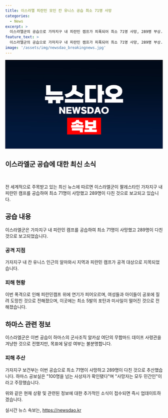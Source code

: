 ```yaml
---
title: 이스라엘 피란민 모인 칸 유니스 공습 최소 71명 사망
categories:
  - News
excerpt: >
  이스라엘군의 공습으로 가자지구 내 피란민 캠프가 피폭되어 최소 71명 사망, 289명 부상. 이스라엘군은 알마와시 등을 공습하며 난민촌을 폭격, 여성과 어린이들이 도망쳤다고 전해져. 공습이 하마스의 알카삼 여단의 무함마드 데이프 사령관을 겨냥한 것으로 밝혔으나 결과는 불분명. 가자지구 보건부는 71명 사망, 289명 부상이며 하마스는 100명 넘는 사상자 중 민간인이라 주장. 이스라엘군은 민간인 사상자 발생과 관련해 조사에 착수 중. (문자 수: 234)
feature_text: >
  이스라엘군의 공습으로 가자지구 내 피란민 캠프가 피폭되어 최소 71명 사망, 289명 부상. 이스라엘군은 알마와시 등을 공습하며 난민촌을 폭격, 여성과 어린이들이 도망쳤다고 전해져. 공습이 하마스의 알카삼 여단의 무함마드 데이프 사령관을 겨냥한 것으로 밝혔으나 결과는 불분명. 가자지구 보건부는 71명 사망, 289명 부상이며 하마스는 100명 넘는 사상자 중 민간인이라 주장. 이스라엘군은 민간인 사상자 발생과 관련해 조사에 착수 중. (문자 수: 234)
image: '/assets/img/newsdao_breakingnews.jpg'
---
```


<p><img src="/assets/img/newsdao_breakingnews.jpg" alt="cryptoinkorea 속보" /></p>

<h2>이스라엘군 공습에 대한 최신 소식</h2>

<p data-ke-size="size16">&nbsp;</p>

<p>전 세계적으로 주목받고 있는 최신 뉴스에 따르면 이스라엘군이 팔레스타인 가자지구 내 피란민 캠프를 공습하여 최소 71명이 사망했고 289명이 다친 것으로 보고되고 있습니다.</p>

<h2 data-ke-size="size26">공습 내용</h2>

<p>이스라엘군은 가자지구 내 피란민 캠프를 공습하여 최소 71명이 사망했고 289명이 다친 것으로 보고되었습니다.</p>

<h3>공격 지점</h3>

<p>가자지구 내 칸 유니스 인근의 알마와시 지역과 피란민 캠프가 공격 대상으로 지목되었습니다.</p>

<h3>피해 현황</h3>

<p>이번 폭격으로 인해 피란민캠프 위에 연기가 피어오르며, 여성들과 아이들이 공포에 질려 도망친 것으로 전해졌으며, 이곳에는 최소 5발의 포탄과 미사일이 떨어진 것으로 전해졌습니다.</p>

<h2 data-ke-size="size26">하마스 관련 정보</h2>

<p>이스라엘군은 이번 공습이 하마스의 군사조직 알카삼 여단의 무함마드 데이프 사령관을 겨냥한 것으로 전했지만, 목표에 달성 여부는 불분명합니다.</p>

<h3>피해 추산</h3>

<p>가자지구 보건부는 이번 공습으로 최소 71명이 사망하고 289명이 다친 것으로 추산했습니다. 하마스 공보실은 "100명을 넘는 사상자가 확인됐다"며 "사망자는 모두 민간인"이라고 주장했습니다.</p>

<p>위와 같은 현재 상황 및 관련된 정보에 대한 추가적인 소식이 접수되면 즉시 업데이트하겠습니다.</p>
실시간 뉴스 속보는, <a href="https://newsdao.kr" rel="dofollow">https://newsdao.kr</a>



